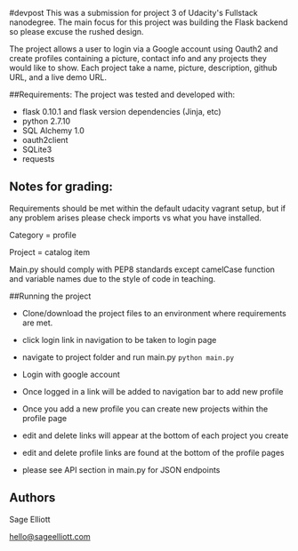 #devpost
 This was a submission for project 3 of Udacity's Fullstack nanodegree. The main focus for this project was building the Flask backend so please excuse the rushed design.

The project allows a user to login via a Google account using Oauth2 and create profiles containing a picture, contact info and any projects they would like to show. Each project take a name, picture, description, github URL, and a live demo URL.

##Requirements:
The project was tested and developed with:

* flask 0.10.1 and flask version dependencies (Jinja, etc)
* python 2.7.10
* SQL Alchemy 1.0
* oauth2client
* SQLite3
* requests

## Notes for grading:
Requirements should be met within the default udacity vagrant setup, but if any problem arises please check imports vs what you have installed.

Category = profile

Project = catalog item

Main.py should comply with PEP8 standards except camelCase function and variable names due to the style of code in teaching.

##Running the project
* Clone/download the project files to an environment where requirements are met.

* click login link in navigation to be taken to login page

* navigate to project folder and run main.py `python main.py`

* Login with google account

* Once logged in a link will be added to navigation bar to add new profile

* Once you add a new profile you can create new projects within the profile page

* edit and delete links will appear at the bottom of each project you create

* edit and delete profile links are found at the bottom of the profile pages

* please see API section in main.py for JSON endpoints


## Authors
Sage Elliott

hello@sageelliott.com